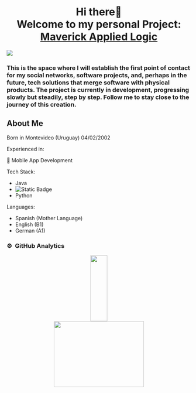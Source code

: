 
<h1 align="center">Hi there👋<br> Welcome to my personal Project: <a href="https://github.com/MaverickAppliedLogic">Maverick Applied Logic</a></h1>
</div>
<img src="https://i.imgur.com/jbnooLr.png">

<h3> This is the space where I will establish the first point of contact for my social networks, software projects, and, perhaps in the future, tech solutions that merge software with physical products. The project is currently in development, progressing slowly but steadily, step by step. Follow me to stay close to the journey of this creation.</h3>

## About Me
Born in Montevideo (Uruguay) 04/02/2002

Experienced in:

📲 Mobile App Development

Tech Stack:
- Java
- ![Static Badge](https://img.shields.io/badge/Kotlin-C9B6E4?style=flat-square&logo=kotlin&logoColor=%237F52FF)
- Python

Languages:
- Spanish (Mother Language)
- English (B1)
- German (A1)

### ⚙️ &nbsp;GitHub Analytics

<p align="center" >
<a href="https://github.com/MaverickAppliedLogic">
  <img height="180em" src="https://github-readme-stats-eight-theta.vercel.app/api?username=MaverickAppliedLogic&show_icons=true&theme=algolia&include_all_commits=true&count_private=true" style="width: 30%;"/>
  <img height="180em" src="https://github-readme-stats-eight-theta.vercel.app/api/top-langs/?username=MaverickAppliedLogic&layout=compact&langs_count=8&theme=algolia" style="width: 70%;"/>
</a>
</p>

